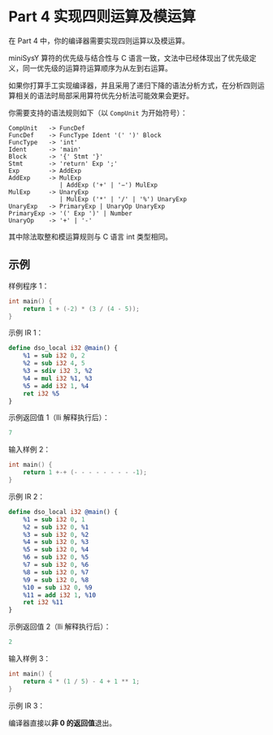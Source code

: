 # Part 4 实现四则运算及模运算

在 Part 4 中，你的编译器需要实现四则运算以及模运算。

miniSysY 算符的优先级与结合性与 C 语言一致，文法中已经体现出了优先级定义，同一优先级的运算符运算顺序为从左到右运算。

如果你打算手工实现编译器，并且采用了递归下降的语法分析方式，在分析四则运算相关的语法时局部采用算符优先分析法可能效果会更好。

你需要支持的语法规则如下（以 `CompUnit` 为开始符号）：

```
CompUnit   -> FuncDef
FuncDef    -> FuncType Ident '(' ')' Block
FuncType   -> 'int'
Ident      -> 'main'
Block      -> '{' Stmt '}'
Stmt       -> 'return' Exp ';'
Exp        -> AddExp
AddExp     -> MulExp 
              | AddExp ('+' | '−') MulExp
MulExp     -> UnaryExp
              | MulExp ('*' | '/' | '%') UnaryExp
UnaryExp   -> PrimaryExp | UnaryOp UnaryExp
PrimaryExp -> '(' Exp ')' | Number
UnaryOp    -> '+' | '-'
```

其中除法取整和模运算规则与 C 语言 int 类型相同。

## 示例

样例程序 1：

```c
int main() {
    return 1 + (-2) * (3 / (4 - 5));
}
```

示例 IR 1：

```llvm
define dso_local i32 @main() {
    %1 = sub i32 0, 2
    %2 = sub i32 4, 5
    %3 = sdiv i32 3, %2
    %4 = mul i32 %1, %3
    %5 = add i32 1, %4
    ret i32 %5
}
```

示例返回值 1（lli 解释执行后）：

```c
7
```

输入样例 2：

```c
int main() {
    return 1 +-+ (- - - - - - - - -1);
}
```

示例 IR 2：

```llvm
define dso_local i32 @main() {
    %1 = sub i32 0, 1
    %2 = sub i32 0, %1
    %3 = sub i32 0, %2
    %4 = sub i32 0, %3
    %5 = sub i32 0, %4
    %6 = sub i32 0, %5
    %7 = sub i32 0, %6
    %8 = sub i32 0, %7
    %9 = sub i32 0, %8
    %10 = sub i32 0, %9
    %11 = add i32 1, %10
    ret i32 %11
}
```

示例返回值 2（lli 解释执行后）：

```c
2
```

输入样例 3：

```c
int main() {
    return 4 * (1 / 5) - 4 + 1 ** 1;
}
```

示例 IR 3：

编译器直接以**非 0 的返回值**退出。